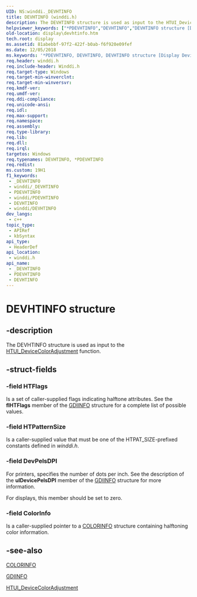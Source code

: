 ```yaml
---
UID: NS:winddi._DEVHTINFO
title: DEVHTINFO (winddi.h)
description: The DEVHTINFO structure is used as input to the HTUI_DeviceColorAdjustment function.
helpviewer_keywords: ["*PDEVHTINFO","DEVHTINFO","DEVHTINFO structure [Display Devices]","PDEVHTINFO","PDEVHTINFO structure pointer [Display Devices]","display.devhtinfo","grstrcts_9ec57bb2-b77e-419b-8d26-03db8485cf35.xml","winddi/DEVHTINFO","winddi/PDEVHTINFO"]
old-location: display\devhtinfo.htm
tech.root: display
ms.assetid: 81abebbf-97f2-422f-b0ab-f6f920e09fef
ms.date: 12/05/2018
ms.keywords: '*PDEVHTINFO, DEVHTINFO, DEVHTINFO structure [Display Devices], PDEVHTINFO, PDEVHTINFO structure pointer [Display Devices], display.devhtinfo, grstrcts_9ec57bb2-b77e-419b-8d26-03db8485cf35.xml, winddi/DEVHTINFO, winddi/PDEVHTINFO'
req.header: winddi.h
req.include-header: Winddi.h
req.target-type: Windows
req.target-min-winverclnt: 
req.target-min-winversvr: 
req.kmdf-ver: 
req.umdf-ver: 
req.ddi-compliance: 
req.unicode-ansi: 
req.idl: 
req.max-support: 
req.namespace: 
req.assembly: 
req.type-library: 
req.lib: 
req.dll: 
req.irql: 
targetos: Windows
req.typenames: DEVHTINFO, *PDEVHTINFO
req.redist: 
ms.custom: 19H1
f1_keywords:
 - _DEVHTINFO
 - winddi/_DEVHTINFO
 - PDEVHTINFO
 - winddi/PDEVHTINFO
 - DEVHTINFO
 - winddi/DEVHTINFO
dev_langs:
 - c++
topic_type:
 - APIRef
 - kbSyntax
api_type:
 - HeaderDef
api_location:
 - winddi.h
api_name:
 - _DEVHTINFO
 - PDEVHTINFO
 - DEVHTINFO
---
```


# DEVHTINFO structure


## -description

The DEVHTINFO structure is used as input to the <a href="/windows/desktop/api/winddi/nf-winddi-htui_devicecoloradjustment">HTUI_DeviceColorAdjustment</a> function.

## -struct-fields

### -field HTFlags

Is a set of caller-supplied flags indicating halftone attributes. See the <b>flHTFlags</b> member of the <a href="/windows/desktop/api/winddi/ns-winddi-gdiinfo">GDIINFO</a> structure for a complete list of possible values.

### -field HTPatternSize

Is a caller-supplied value that must be one of the HTPAT_SIZE-prefixed constants defined in <i>winddi.h</i>.

### -field DevPelsDPI

For printers, specifies the number of dots per inch. See the description of the <b>ulDevicePelsDPI</b> member of the <a href="/windows/desktop/api/winddi/ns-winddi-gdiinfo">GDIINFO</a> structure for more information.

For displays, this member should be set to zero.

### -field ColorInfo

Is a caller-supplied pointer to a <a href="/windows/desktop/api/winddi/ns-winddi-colorinfo">COLORINFO</a> structure containing halftoning color information.

## -see-also

<a href="/windows/desktop/api/winddi/ns-winddi-colorinfo">COLORINFO</a>



<a href="/windows/desktop/api/winddi/ns-winddi-gdiinfo">GDIINFO</a>



<a href="/windows/desktop/api/winddi/nf-winddi-htui_devicecoloradjustment">HTUI_DeviceColorAdjustment</a>

